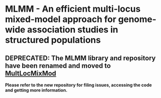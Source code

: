 # MLMM - An efficient multi-locus mixed-model approach for genome-wide association studies in structured populations

## DEPRECATED: The MLMM library and repository have been renamed and moved to [MultLocMixMod](https://github.com/Gregor-Mendel-Institute/MultLocMixMod)

**Please refer to the new repository for filing issues, accessing the code and getting more information.**
